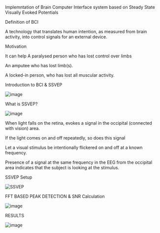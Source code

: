 Implemntation of Brain Computer Interface system based on Steady State Visually Evoked Potentials

Definition of BCI

A technology that translates human intention, as measured from brain activity, into control signals for an external device.

Motivation

It can help
  A paralysed person who has lost control over limbs
  
  An amputee who has lost limb(s).
  
  A locked-in person, who has lost all muscular activity.

Introduction to BCI & SSVEP

![image](https://user-images.githubusercontent.com/117635899/213844843-8915d423-9dec-423a-9f1c-eeeb46d92a63.png)

What is SSVEP?

![image](https://user-images.githubusercontent.com/117635899/213844876-b93732e0-4b91-4497-a9d9-d99bd7e134cf.png)

  When light falls on the retina, evokes a signal in the occipital (connected with vision) area.

  If the light comes on and off repeatedly, so does this signal

  Let a visual stimulus be intentionally flickered on and off at a  known frequency. 

  Presence of a signal at the same frequency in the EEG from the occipital area indicates that the subject is looking at the stimulus.
  
SSVEP Setup

![SSVEP](https://user-images.githubusercontent.com/117635899/213845063-592321cd-61be-43d0-8a0a-09abc6276cad.jpg)

FFT BASED PEAK DETECTION & SNR Calculation

![image](https://user-images.githubusercontent.com/117635899/213845088-81e34575-9bbb-489b-aadc-90a0441a91f6.png)

RESULTS

![image](https://user-images.githubusercontent.com/117635899/213845132-a9ff12b9-662b-4867-861c-8b4594201051.png)





